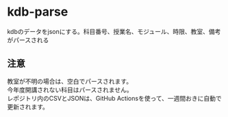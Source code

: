 # kdb-parse
kdbのデータをjsonにする。科目番号、授業名、モジュール、時限、教室、備考がパースされる

## 注意
教室が不明の場合は、空白でパースされます。  
今年度開講されない科目はパースされません。  
レポジトリ内のCSVとJSONは、GitHub Actionsを使って、一週間おきに自動で更新されます。
